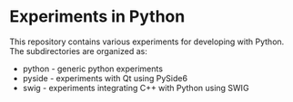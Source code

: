 # Experiments in Python

This repository contains various experiments for developing with Python. The
subdirectories are organized as:

- python - generic python experiments
- pyside - experiments with Qt using PySide6
- swig   - experiments integrating C++ with Python using SWIG
